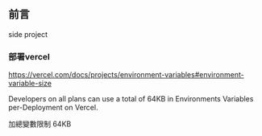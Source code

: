 ## 前言

side project


### 部署vercel

https://vercel.com/docs/projects/environment-variables#environment-variable-size

Developers on all plans can use a total of 64KB in Environments Variables per-Deployment on Vercel. 

加總變數限制 64KB